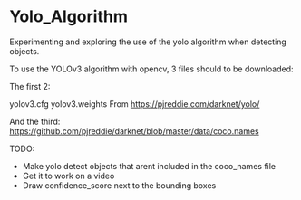 # Yolo_Algorithm
Experimenting and exploring the use of the yolo algorithm when detecting objects. 

To use the YOLOv3 algorithm with opencv, 3 files should to be downloaded:

The first 2:

yolov3.cfg
yolov3.weights
From https://pjreddie.com/darknet/yolo/

And the third:
https://github.com/pjreddie/darknet/blob/master/data/coco.names


TODO:

- Make yolo detect objects that arent included in the coco_names file
- Get it to work on a video
- Draw confidence_score next to the bounding boxes
